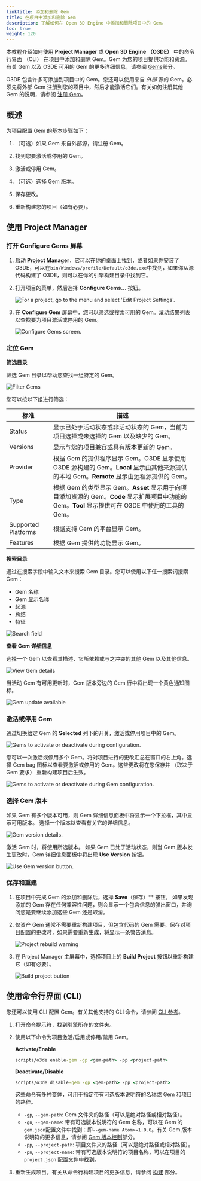 ```yaml
---
linktitle: 添加和删除 Gem
title: 在项目中添加和删除 Gem
description: 了解如何在 Open 3D Engine 中添加和删除项目中的 Gem。
toc: true
weight: 120
---
```


本教程介绍如何使用 **Project Manager** 或 **Open 3D Engine （O3DE）** 中的命令行界面 （CLI） 在项目中添加和删除 Gem。Gem 为您的项目提供功能和资源。有关 Gem 以及 O3DE 可用的 Gem 的更多详细信息，请参阅  [Gems](/docs/user-guide/gems)部分。

O3DE 包含许多可添加到项目中的 Gem。您还可以使用来自 *外部* 源的 Gem。必须先将外部 Gem 注册到您的项目中，然后才能激活它们。有关如何注册其他 Gem 的说明，请参阅 [注册 Gem](/docs/user-guide/project-config/register-gems/)。

## 概述

为项目配置 Gem 的基本步骤如下：

1. （可选）如果 Gem 来自外部源，请注册 Gem。

1. 找到您要激活或停用的 Gem。

1. 激活或停用 Gem。

1. （可选）选择 Gem 版本。

1. 保存更改。

1. 重新构建您的项目（如有必要）。
## 使用 Project Manager

### 打开 Configure Gems 屏幕

1. 启动 **Project Manager**，它可以在你的桌面上找到，或者如果你安装了 O3DE，可以在`bin/Windows/profile/Default/o3de.exe`中找到，如果你从源代码构建了 O3DE，则可以在你的引擎构建目录中找到它。

1. 打开项目的菜单，然后选择 **Configure Gems...** 按钮。

    ![For a project, go to the menu and select 'Edit Project Settings'. ](/images/user-guide/project-config/add-remove-gems/quick-start-1.png)

1. 在 **Configure Gem** 屏幕中，您可以筛选或搜索可用的 Gem。滚动结果列表以查找要为项目激活或停用的 Gem。

    ![Configure Gems screen.](/images/user-guide/project-config/add-remove-gems/configure-gems-screen.png)

### 定位 Gem

**筛选目录**

筛选 Gem 目录以帮助您查找一组特定的 Gem。

![Filter Gems](/images/user-guide/project-config/add-remove-gems/ui-filter-by.png)

您可以按以下组进行筛选：

|标准 |描述 |
| - | - |
| Status | 显示已处于活动状态或非活动状态的 Gem，当前为项目选择或未选择的 Gem 以及缺少的 Gem。  |
| Versions | 显示与您的项目兼容或具有版本更新的 Gem。 |
| Provider | 根据 Gem 的提供程序显示 Gem。O3DE 显示使用 O3DE 源构建的 Gem。**Local** 显示由其他来源提供的本地 Gem。**Remote** 显示由远程源提供的 Gem。|
| Type | 根据 Gem 的类型显示 Gem。**Asset** 显示用于向项目添加资源的 Gem。**Code** 显示扩展项目中功能的 Gem。**Tool** 显示提供可在 O3DE 中使用的工具的 Gem。 |
| Supported Platforms | 根据支持 Gem 的平台显示 Gem。 |
| Features | 根据 Gem 提供的功能显示 Gem。 |

**搜索目录**

通过在搜索字段中输入文本来搜索 Gem 目录。您可以使用以下任一搜索词搜索 Gem：

* Gem 名称
* Gem 显示名称
* 起源
* 总结
* 特征

![Search field](/images/user-guide/project-config/add-remove-gems/ui-search.png)

**查看 Gem 详细信息**

选择一个 Gem 以查看其描述、它所依赖或与之冲突的其他 Gem 以及其他信息。

![View Gem details](/images/user-guide/project-config/add-remove-gems/ui-gem-details.png)

当活动 Gem 有可用更新时，Gem 版本旁边的 Gem 行中将出现一个黄色通知图标。

![Gem update available](/images/user-guide/project-config/add-remove-gems/ui-gem-update-available.png)

### 激活或停用 Gem

通过切换给定 Gem 的 **Selected** 列下的开关，激活或停用项目中的 Gem。

![Gems to activate or deactivate during configuration.](/images/user-guide/project-config/add-remove-gems/ui-enable-disable-gem.png)

您可以一次激活或停用多个 Gem。将对项目进行的更改汇总在窗口的右上角。选择 Gem bag 图标以查看要激活或停用的 Gem。这些更改将在您保存并 （取决于 Gem 要求） 重新构建项目后生效。

![Gems to activate or deactivate during Gem configuration.](/images/user-guide/project-config/add-remove-gems/ui-gem-changes.png)

### 选择 Gem 版本

如果 Gem 有多个版本可用，则 Gem 详细信息面板中将显示一个下拉框，其中显示可用版本。 选择一个版本以查看有关它的详细信息。

![Gem version details.](/images/user-guide/project-config/add-remove-gems/ui-gem-version-details.png)

激活 Gem 时，将使用所选版本。 如果 Gem 已处于活动状态，则当 Gem 版本发生更改时，Gem 详细信息面板中将出现 **Use Version** 按钮。

![Use Gem version button.](/images/user-guide/project-config/add-remove-gems/ui-use-version-button.png)

### 保存和重建

1. 在项目中完成 Gem 的添加和删除后，选择 **Save**（保存）** 按钮。 如果发现添加的 Gem 存在任何兼容性问题，则会显示一个包含信息的弹出窗口，并询问您是要继续添加这些 Gem 还是取消。

1. 仅资产 Gem 通常不需要重新构建项目，但包含代码的 Gem 需要。保存对项目配置的更改时，如果需要重新生成，将显示一条警告消息。

    ![Project rebuild warning](/images/user-guide/project-config/add-remove-gems/project-rebuild-warning.png)

1. 在 Project Manager 主屏幕中，选择项目上的 **Build Project** 按钮以重新构建它（如有必要）。

    ![Build project button](/images/user-guide/project-config/add-remove-gems/project-build-button.png)

## 使用命令行界面 (CLI)

您还可以使用 CLI 配置 Gem。有关其他支持的 CLI 命令，请参阅 [CLI 参考](/docs/user-guide/project-config/cli-reference/)。

1. 打开命令提示符，找到引擎所在的文件夹。

1. 使用以下命令为项目激活/启用或停用/禁用 Gem。

    **Activate/Enable**

    ```cmd
    scripts/o3de enable-gem -gp <gem-path> -pp <project-path>
    ```

    **Deactivate/Disable**

    ```cmd
    scripts/o3de disable-gem -gp <gem-path> -pp <project-path>
    ```

    这些命令有多种变体，可用于指定带有可选版本说明符的名称或 Gem 和项目的路径。
    - `-gp`, `--gem-path`: Gem 文件夹的路径（可以是绝对路径或相对路径）。
    - `-gn`, `--gem-name`: 带有可选版本说明符的 Gem 名称，可以在 Gem 的`gem.json`配置文件中找到：即`--gem-name Atom>=1.0.0`。有关 Gem 版本说明符的更多信息，请参阅 [Gem 版本控制](/docs/user-guide/gems/gem-versioning)部分。
    - `-pp`, `--project-path`: 项目文件夹的路径（可以是绝对路径或相对路径）。
    - `-pn`, `--project-name`: 带有可选版本说明符的项目名称，可以在项目的 `project.json`  配置文件中找到。

1. 重新生成项目。有关从命令行构建项目的更多信息，请参阅 [构建](/docs/user-guide/build) 部分。
